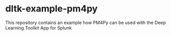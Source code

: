 # dltk-example-pm4py
This repository contains an example how PM4Py can be used with the Deep Learning Toolkit App for Splunk
